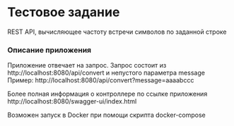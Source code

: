 # Тестовое задание

REST API, вычисляющее частоту встречи символов по заданной строке

### Описание приложения

Приложение отвечает на запрос.
Запрос состоит из http://localhost:8080/api/convert и непустого параметра message
Пример: http://localhost:8080/api/convert?message=aaaabccc

Более полная информация о контроллере по ссылке приложения http://localhost:8080/swagger-ui/index.html

Возможен запуск в Docker при помощи скрипта docker-compose